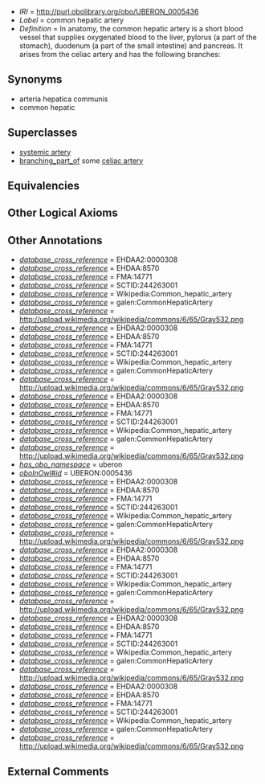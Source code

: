 * *IRI* = http://purl.obolibrary.org/obo/UBERON_0005436
 * *Label* = common hepatic artery
 * *Definition* = In anatomy, the common hepatic artery is a short blood vessel that supplies oxygenated blood to the liver, pylorus (a part of the stomach), duodenum (a part of the small intestine) and pancreas. It arises from the celiac artery and has the following branches:

## Synonyms

 * arteria hepatica communis
 * common hepatic

## Superclasses

 * [systemic artery](../../UBERON/73/UBERON_0004573.md)
 * [branching_part_of](../../RO/80/RO_0002380.md) some [celiac artery](../../UBERON/40/UBERON_0001640.md)

## Equivalencies


## Other Logical Axioms


## Other Annotations

 * *[database_cross_reference](../../ef/oboInOwl#hasDbXref.md)* = EHDAA2:0000308
 * *[database_cross_reference](../../ef/oboInOwl#hasDbXref.md)* = EHDAA:8570
 * *[database_cross_reference](../../ef/oboInOwl#hasDbXref.md)* = FMA:14771
 * *[database_cross_reference](../../ef/oboInOwl#hasDbXref.md)* = SCTID:244263001
 * *[database_cross_reference](../../ef/oboInOwl#hasDbXref.md)* = Wikipedia:Common_hepatic_artery
 * *[database_cross_reference](../../ef/oboInOwl#hasDbXref.md)* = galen:CommonHepaticArtery
 * *[database_cross_reference](../../ef/oboInOwl#hasDbXref.md)* = http://upload.wikimedia.org/wikipedia/commons/6/65/Gray532.png
 * *[database_cross_reference](../../ef/oboInOwl#hasDbXref.md)* = EHDAA2:0000308
 * *[database_cross_reference](../../ef/oboInOwl#hasDbXref.md)* = EHDAA:8570
 * *[database_cross_reference](../../ef/oboInOwl#hasDbXref.md)* = FMA:14771
 * *[database_cross_reference](../../ef/oboInOwl#hasDbXref.md)* = SCTID:244263001
 * *[database_cross_reference](../../ef/oboInOwl#hasDbXref.md)* = Wikipedia:Common_hepatic_artery
 * *[database_cross_reference](../../ef/oboInOwl#hasDbXref.md)* = galen:CommonHepaticArtery
 * *[database_cross_reference](../../ef/oboInOwl#hasDbXref.md)* = http://upload.wikimedia.org/wikipedia/commons/6/65/Gray532.png
 * *[database_cross_reference](../../ef/oboInOwl#hasDbXref.md)* = EHDAA2:0000308
 * *[database_cross_reference](../../ef/oboInOwl#hasDbXref.md)* = EHDAA:8570
 * *[database_cross_reference](../../ef/oboInOwl#hasDbXref.md)* = FMA:14771
 * *[database_cross_reference](../../ef/oboInOwl#hasDbXref.md)* = SCTID:244263001
 * *[database_cross_reference](../../ef/oboInOwl#hasDbXref.md)* = Wikipedia:Common_hepatic_artery
 * *[database_cross_reference](../../ef/oboInOwl#hasDbXref.md)* = galen:CommonHepaticArtery
 * *[database_cross_reference](../../ef/oboInOwl#hasDbXref.md)* = http://upload.wikimedia.org/wikipedia/commons/6/65/Gray532.png
 * *[has_obo_namespace](../../ce/oboInOwl#hasOBONamespace.md)* = uberon
 * *[oboInOwl#id](../../id/oboInOwl#id.md)* = UBERON:0005436
 * *[database_cross_reference](../../ef/oboInOwl#hasDbXref.md)* = EHDAA2:0000308
 * *[database_cross_reference](../../ef/oboInOwl#hasDbXref.md)* = EHDAA:8570
 * *[database_cross_reference](../../ef/oboInOwl#hasDbXref.md)* = FMA:14771
 * *[database_cross_reference](../../ef/oboInOwl#hasDbXref.md)* = SCTID:244263001
 * *[database_cross_reference](../../ef/oboInOwl#hasDbXref.md)* = Wikipedia:Common_hepatic_artery
 * *[database_cross_reference](../../ef/oboInOwl#hasDbXref.md)* = galen:CommonHepaticArtery
 * *[database_cross_reference](../../ef/oboInOwl#hasDbXref.md)* = http://upload.wikimedia.org/wikipedia/commons/6/65/Gray532.png
 * *[database_cross_reference](../../ef/oboInOwl#hasDbXref.md)* = EHDAA2:0000308
 * *[database_cross_reference](../../ef/oboInOwl#hasDbXref.md)* = EHDAA:8570
 * *[database_cross_reference](../../ef/oboInOwl#hasDbXref.md)* = FMA:14771
 * *[database_cross_reference](../../ef/oboInOwl#hasDbXref.md)* = SCTID:244263001
 * *[database_cross_reference](../../ef/oboInOwl#hasDbXref.md)* = Wikipedia:Common_hepatic_artery
 * *[database_cross_reference](../../ef/oboInOwl#hasDbXref.md)* = galen:CommonHepaticArtery
 * *[database_cross_reference](../../ef/oboInOwl#hasDbXref.md)* = http://upload.wikimedia.org/wikipedia/commons/6/65/Gray532.png
 * *[database_cross_reference](../../ef/oboInOwl#hasDbXref.md)* = EHDAA2:0000308
 * *[database_cross_reference](../../ef/oboInOwl#hasDbXref.md)* = EHDAA:8570
 * *[database_cross_reference](../../ef/oboInOwl#hasDbXref.md)* = FMA:14771
 * *[database_cross_reference](../../ef/oboInOwl#hasDbXref.md)* = SCTID:244263001
 * *[database_cross_reference](../../ef/oboInOwl#hasDbXref.md)* = Wikipedia:Common_hepatic_artery
 * *[database_cross_reference](../../ef/oboInOwl#hasDbXref.md)* = galen:CommonHepaticArtery
 * *[database_cross_reference](../../ef/oboInOwl#hasDbXref.md)* = http://upload.wikimedia.org/wikipedia/commons/6/65/Gray532.png
 * *[database_cross_reference](../../ef/oboInOwl#hasDbXref.md)* = EHDAA2:0000308
 * *[database_cross_reference](../../ef/oboInOwl#hasDbXref.md)* = EHDAA:8570
 * *[database_cross_reference](../../ef/oboInOwl#hasDbXref.md)* = FMA:14771
 * *[database_cross_reference](../../ef/oboInOwl#hasDbXref.md)* = SCTID:244263001
 * *[database_cross_reference](../../ef/oboInOwl#hasDbXref.md)* = Wikipedia:Common_hepatic_artery
 * *[database_cross_reference](../../ef/oboInOwl#hasDbXref.md)* = galen:CommonHepaticArtery
 * *[database_cross_reference](../../ef/oboInOwl#hasDbXref.md)* = http://upload.wikimedia.org/wikipedia/commons/6/65/Gray532.png

## External Comments

